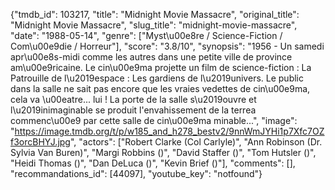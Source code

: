 {"tmdb_id": 103217, "title": "Midnight Movie Massacre", "original_title": "Midnight Movie Massacre", "slug_title": "midnight-movie-massacre", "date": "1988-05-14", "genre": ["Myst\u00e8re / Science-Fiction / Com\u00e9die / Horreur"], "score": "3.8/10", "synopsis": "1956 - Un samedi apr\u00e8s-midi comme les autres dans une petite ville de province am\u00e9ricaine. Le cin\u00e9ma projette un film de science-fiction : La Patrouille de l\u2019espace : Les gardiens de l\u2019univers. Le public dans la salle ne sait pas encore que les vraies vedettes de cin\u00e9ma, cela va \u00eatre... lui ! La porte de la salle s\u2019ouvre et l\u2019inimaginable se produit l'envahissement de la terrea commenc\u00e9 par cette salle de cin\u00e9ma minable...", "image": "https://image.tmdb.org/t/p/w185_and_h278_bestv2/9nnWmJYHi1p7Xfc7OZf3orcBHYJ.jpg", "actors": ["Robert Clarke (Col Carlyle)", "Ann Robinson (Dr. Sylvia Van Buren)", "Margi Robbins ()", "David Staffer ()", "Tom Hutsler ()", "Heidi Thomas ()", "Dan DeLuca ()", "Kevin Brief ()"], "comments": [], "recommandations_id": [44097], "youtube_key": "notfound"}